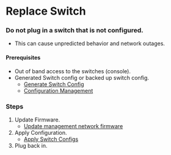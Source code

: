 # Replace Switch

### Do not plug in a switch that is not configured.
- This can cause unpredicted behavior and network outages. 
#### Prerequisites 
- Out of band access to the switches (console).
- Generated Switch config or backed up switch config.
    - [Generate Switch Config](generate_switch_configs.md)
    - [Configuration Management](config_management.md)

### Steps
1. Update Firmware.
    - [Update management network firmware](update_management_network_firmware.md)
2. Apply Configuration.
    - [Apply Switch Configs](apply_switch_configs.md)
3. Plug back in.
